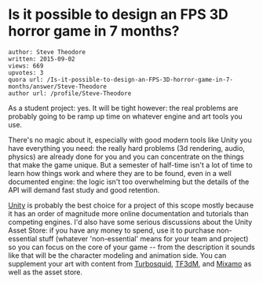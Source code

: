 # Is it possible to design an FPS 3D horror game in 7 months?

	author: Steve Theodore
	written: 2015-09-02
	views: 669
	upvotes: 3
	quora url: /Is-it-possible-to-design-an-FPS-3D-horror-game-in-7-months/answer/Steve-Theodore
	author url: /profile/Steve-Theodore


As a student project: yes. It will be tight however: the real problems are probably going to be ramp up time on whatever engine and art tools you use. 

There's no magic about it, especially with good modern tools like Unity you have everything you need: the really hard problems (3d rendering, audio, physics) are already done for you and you can concentrate on the things that make the game unique. But a semester of half-time isn't a lot of time to learn how things work and where they are to be found, even in a well documented engine: the logic isn't too overwhelming but the details of the API will demand fast study and good retention. 

[Unity](https://unity3d.com/) is probably the best choice for a project of this scope mostly because it has an order of magnitude more online documentation and tutorials than competing engines. I'd also have some serious discussions about the Unity Asset Store: if you have any money to spend, use it to purchase non-essential stuff (whatever 'non-essential' means for your team and project) so you can focus on the core of your game -- from the description it sounds like that will be the character modeling and animation side. You can supplement your art with content from [Turbosquid](http://www.turbosquid.com/), [TF3dM](http://tf3dm.com/), and [Mixamo](https://www.mixamo.com/) as well as the asset store.

